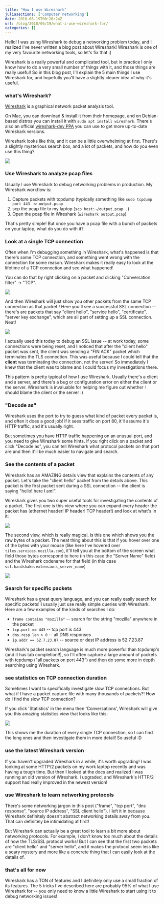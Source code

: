 ```yaml
---
title: "How I use Wireshark"
juliasections: ['Computer networking']
date: 2018-06-19T00:28:24Z
url: /blog/2018/06/19/what-i-use-wireshark-for/
categories: []
---
```


Hello! I was using Wireshark to debug a networking problem today, and I realized I've never written
a blog post about Wireshark! Wireshark is one of my very favourite networking tools, so let's fix
that :)

Wireshark is a really powerful and complicated tool, but in practice I only know how to do a very
small number of things with it, and those things are really useful! So in this blog post, I'll
explain the 5 main things I use Wireshark for, and hopefully you'll have a slightly clearer idea of
why it's useful.

### what's Wireshark?

[Wireshark](https://www.wireshark.org/) is a graphical network packet analysis tool. 

On Mac, you can download & install it from their homepage, and on Debian-based distros you can
install it with `sudo apt install wireshark`. There's also an official
[wireshark-dev PPA](https://launchpad.net/~wireshark-dev/+archive/ubuntu/stable) you can use to get
more up-to-date Wireshark versions.

Wireshark looks like this, and it can be a little overwhelming at first. There's a slightly
mysterious search box, and a lot of packets, and how do you even use this thing?

<a href="https://jvns.ca/images/wireshark_screenshot.png"><img src="/images/wireshark_screenshot.png"></a>

### Use Wireshark to analyze pcap files

Usually I use Wireshark to debug networking problems in production. My Wireshark workflow
is:

1. Capture packets with tcpdump (typically something like `sudo tcpdump port 443 -w output.pcap`
2. scp the pcap file to my laptop (`scp host:~/output.pcap .`)
3. Open the pcap file in Wireshark (`wireshark output.pcap`)

That's pretty simple! But once you have a pcap file with a bunch of packets on your laptop, what do
you do with it?

### Look at a single TCP connection

Often when I'm debugging something in Wireshark, what's happened is that there's some TCP
connection, and something went wrong with the connection for some reason. Wireshark
makes it really easy to look at the lifetime of a TCP connection and see what happened!

You can do that by right clicking on a packet and clicking "Conversation filter" -> "TCP".

<a href="https://jvns.ca/images/wireshark_filter.png"><img src="/images/wireshark_filter.png"></a>

And then Wireshark will just show you other packets from the same TCP connection as that packet!!
Here you'll see a successful SSL connection  -- there's are packets that say "client hello",
"service hello", "certificate", "server key exchange", which are all part of setting up a SSL
connection. Neat!

<a href="https://jvns.ca/images/wireshark_tcp.png"><img src="/images/wireshark_tcp.png"></a>

I actually used this today to debug an SSL issue -- at work today, some connections were being
reset, and I noticed that after the "client hello" packet was sent, the client was sending a "FIN
ACK" packet which terminates the TLS connection. This was useful because I could tell that the
**client** was terminating the connection, not the server! So immediately I knew that the client was
to blame and I could focus my investigations there.

This pattern is pretty typical of how I use Wireshark. Usually there's a client and a server, and
there's a bug or configuration error on either the client or the server. Wireshark is invaluable for
helping me figure out whether I should blame the client or the server :)

### "Decode as"

Wireshark uses the port to try to guess what kind of packet every packet is, and often it does a
good job! If it sees traffic on port 80, it'll assume it's HTTP traffic, and it's usually right.

But sometimes you have HTTP traffic happening on an unusual port, and you need to give Wireshark
some hints. If you right click on a packet and click "Decode as", you can tell Wireshark what
protocol packets on that port are and then it'll be much easier to navigate and search.

### See the contents of a packet

Wireshark has an AMAZING details view that explains the contents of any packet. Let's take the
"client hello" packet from the details above. This packet is the first packet sent during a SSL
connection -- the client is saying "hello! here I am!".

Wireshark gives you two super useful tools for investigating the contents of a packet. The first one
is this view where you can expand every header the packet has (ethernet header! IP header! TCP
header!) and look at what's in it:

<a href="https://jvns.ca/images/wireshark_packet_details_list.png"><img src="/images/wireshark_packet_details_list.png"></a>

The second view, which is really magical, is this one which shows you the raw bytes of a packet. The
neat thing about this is that if you hover over one of the bytes with your mouse (like here I've
hovered over `tiles.services.mozilla.com`), it'll tell you at the bottom of the screen what field
those bytes correspond to here (in this case the "Server Name" field) and the Wireshark codename for
that field (in this case `ssl.handshake.extensions_server_name`)

<a href="https://jvns.ca/images/wireshark_packet_details.png"><img src="/images/wireshark_packet_details.png"></a>

### Search for specific packets

Wireshark has a great query language, and you can really easily search for specific packets! I
usually just use really simple queries with Wireshark. Here are a few examples of the kinds of
searches I do:

* `frame contains "mozilla"` -- search for the string "mozilla" anywhere in the packet
* `tcp.port == 443` -- tcp port is 443
* `dns.resp.len > 0` -- all DNS responses
* `ip.addr == 52.7.23.87` -- source or dest IP address is 52.7.23.87

Wireshark's packet search language is much more powerful than tcpdump's (and it has tab
completion!!), so I'll often capture a large amount of packets with tcpdump ("all packets on port
443") and then do some more in depth searching using Wireshark.

### see statistics on TCP connection duration

Sometimes I want to specifically investigate slow TCP connections. But what if I have a packet
capture file with many thousands of packets?! How do I find the slow TCP connection?

If you click 'Statistics' in the menu then 'Conversations', Wireshark will give you this amazing
statistics view that looks like this:

<a href="https://jvns.ca/images/wireshark_statistics.png"><img src="/images/wireshark_statistics.png"></a>

This shows me the duration of every single TCP connection, so I can find the long ones and then
investigate them in more detail! So useful :D

### use the latest Wireshark version

If you haven't upgraded Wireshark in a while, it's worth upgrading! I was looking at some HTTP/2
packets on my work laptop recently and was having a tough time. But then I looked at the docs and
realized I was running an old version of Wireshark. I upgraded, and Wireshark's HTTP/2 support had
really improved in the newest version!

### use Wireshark to learn networking protocols

There's some networking jargon in this post ("frame", "tcp port", "dns response", "source IP
address", "SSL client hello"). I left it in because Wireshark definitely doesn't abstract networking
details away from you. That can definitely be intimidating at first!

But Wireshark can actually be a great tool to learn a bit more about networking protocols. For
example, I don't know too much about the details of how the TLS/SSL protocol works! But I can see that
the first two packets are "client hello" and "server hello", and it makes the protocol seem less
like a scary mystery and more like a concrete thing that I can easily look at the details of.

### that's all for now

Wireshark has a TON of features and I definitely only use a small fraction of its features.  The 5
tricks I've described here are probably 95% of what I use Wireshark for -- you only need to know a
little Wireshark to start using it to debug networking issues!
